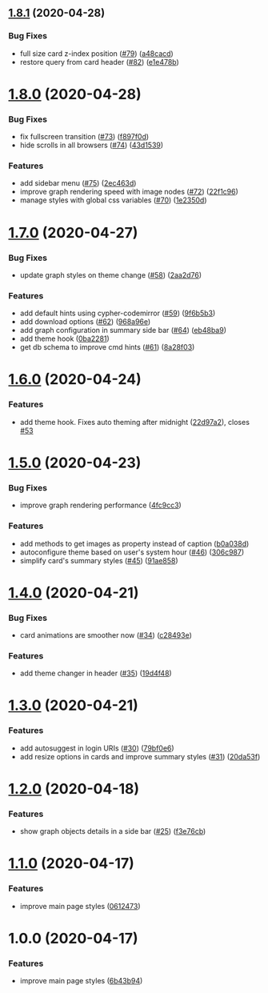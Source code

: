 ## [1.8.1](https://github.com/AdrianInsua/neo4j-dashboard/compare/v1.8.0...v1.8.1) (2020-04-28)


### Bug Fixes

* full size card z-index position ([#79](https://github.com/AdrianInsua/neo4j-dashboard/issues/79)) ([a48cacd](https://github.com/AdrianInsua/neo4j-dashboard/commit/a48cacd1ca604599fdd763e82b651989e28c984e))
* restore query from card header ([#82](https://github.com/AdrianInsua/neo4j-dashboard/issues/82)) ([e1e478b](https://github.com/AdrianInsua/neo4j-dashboard/commit/e1e478b13dc3a3fe2fa78c1e05a96e5f88b432de))

# [1.8.0](https://github.com/AdrianInsua/neo4j-dashboard/compare/v1.7.0...v1.8.0) (2020-04-28)


### Bug Fixes

* fix fullscreen transition ([#73](https://github.com/AdrianInsua/neo4j-dashboard/issues/73)) ([f897f0d](https://github.com/AdrianInsua/neo4j-dashboard/commit/f897f0de18c9b0bc222bd11b10100f8ad4752961))
* hide scrolls in all browsers ([#74](https://github.com/AdrianInsua/neo4j-dashboard/issues/74)) ([43d1539](https://github.com/AdrianInsua/neo4j-dashboard/commit/43d153996045b296376dec7b87a52f8d7950486c))


### Features

* add sidebar menu ([#75](https://github.com/AdrianInsua/neo4j-dashboard/issues/75)) ([2ec463d](https://github.com/AdrianInsua/neo4j-dashboard/commit/2ec463df536e59b90305b65e98285571e224cb93))
* improve graph rendering speed with image nodes ([#72](https://github.com/AdrianInsua/neo4j-dashboard/issues/72)) ([22f1c96](https://github.com/AdrianInsua/neo4j-dashboard/commit/22f1c96382008f730ea3c43ce88920c85c819fb4))
* manage styles with global css variables ([#70](https://github.com/AdrianInsua/neo4j-dashboard/issues/70)) ([1e2350d](https://github.com/AdrianInsua/neo4j-dashboard/commit/1e2350d897b86898a0b905da434530093731c108))

# [1.7.0](https://github.com/AdrianInsua/neo4j-dashboard/compare/v1.6.0...v1.7.0) (2020-04-27)


### Bug Fixes

* update graph styles on theme change ([#58](https://github.com/AdrianInsua/neo4j-dashboard/issues/58)) ([2aa2d76](https://github.com/AdrianInsua/neo4j-dashboard/commit/2aa2d76dc6d1bb1b72a059808a98b1a6e47f9622))


### Features

* add default hints using cypher-codemirror ([#59](https://github.com/AdrianInsua/neo4j-dashboard/issues/59)) ([9f6b5b3](https://github.com/AdrianInsua/neo4j-dashboard/commit/9f6b5b394da3cb8906b6369a6417b98ab782eb2a))
* add download options ([#62](https://github.com/AdrianInsua/neo4j-dashboard/issues/62)) ([968a96e](https://github.com/AdrianInsua/neo4j-dashboard/commit/968a96e669677d2f2866b4ac563644c9dd0c75a4))
* add graph configuration in summary side bar ([#64](https://github.com/AdrianInsua/neo4j-dashboard/issues/64)) ([eb48ba9](https://github.com/AdrianInsua/neo4j-dashboard/commit/eb48ba9b3a8c54f876fb3b85175b69d7d133879e))
* add theme hook ([0ba2281](https://github.com/AdrianInsua/neo4j-dashboard/commit/0ba228174a8a84912751715ca05f9c5165b707d4))
* get db schema to improve cmd hints ([#61](https://github.com/AdrianInsua/neo4j-dashboard/issues/61)) ([8a28f03](https://github.com/AdrianInsua/neo4j-dashboard/commit/8a28f0378cd83214269129aef137518d3d47eb80))

# [1.6.0](https://github.com/AdrianInsua/neo4j-dashboard/compare/v1.5.0...v1.6.0) (2020-04-24)


### Features

* add theme hook. Fixes auto theming after midnight ([22d97a2](https://github.com/AdrianInsua/neo4j-dashboard/commit/22d97a29a857b87c6c164c2f372fac08ef7028b4)), closes [#53](https://github.com/AdrianInsua/neo4j-dashboard/issues/53)

# [1.5.0](https://github.com/AdrianInsua/neo4j-dashboard/compare/v1.4.0...v1.5.0) (2020-04-23)


### Bug Fixes

* improve graph rendering performance ([4fc9cc3](https://github.com/AdrianInsua/neo4j-dashboard/commit/4fc9cc36d1cb2e13c44dcf79b3a00ea0d40eac4b))


### Features

* add methods to get images as property instead of caption ([b0a038d](https://github.com/AdrianInsua/neo4j-dashboard/commit/b0a038d268265d263e7600cb419139c76842e887))
* autoconfigure theme based on user's system hour ([#46](https://github.com/AdrianInsua/neo4j-dashboard/issues/46)) ([306c987](https://github.com/AdrianInsua/neo4j-dashboard/commit/306c98777f59ed75042a9a7b6316dd1c9e4c4f02))
* simplify card's summary styles ([#45](https://github.com/AdrianInsua/neo4j-dashboard/issues/45)) ([91ae858](https://github.com/AdrianInsua/neo4j-dashboard/commit/91ae8583ca7e3a8d04d61fa53fd333e87c0f7fc0))

# [1.4.0](https://github.com/AdrianInsua/neo4j-dashboard/compare/v1.3.0...v1.4.0) (2020-04-21)


### Bug Fixes

* card animations are smoother now ([#34](https://github.com/AdrianInsua/neo4j-dashboard/issues/34)) ([c28493e](https://github.com/AdrianInsua/neo4j-dashboard/commit/c28493e20994b3edc215e1829dfb729a13e9102d))


### Features

* add theme changer in header ([#35](https://github.com/AdrianInsua/neo4j-dashboard/issues/35)) ([19d4f48](https://github.com/AdrianInsua/neo4j-dashboard/commit/19d4f48a2fd7552151879372195c7bd1ae466491))

# [1.3.0](https://github.com/AdrianInsua/neo4j-dashboard/compare/v1.2.0...v1.3.0) (2020-04-21)


### Features

* add autosuggest in login URIs ([#30](https://github.com/AdrianInsua/neo4j-dashboard/issues/30)) ([79bf0e6](https://github.com/AdrianInsua/neo4j-dashboard/commit/79bf0e68a8bad986fe0c13ec799a2dc5e96b1f33))
* add resize options in cards and improve summary styles ([#31](https://github.com/AdrianInsua/neo4j-dashboard/issues/31)) ([20da53f](https://github.com/AdrianInsua/neo4j-dashboard/commit/20da53fc62a2ad35f993d75d5aa6ec514d612d22))

# [1.2.0](https://github.com/AdrianInsua/neo4j-dashboard/compare/v1.1.0...v1.2.0) (2020-04-18)


### Features

* show graph objects details in a side bar ([#25](https://github.com/AdrianInsua/neo4j-dashboard/issues/25)) ([f3e76cb](https://github.com/AdrianInsua/neo4j-dashboard/commit/f3e76cb53364adb92061702204a8a2134d3038d1))

# [1.1.0](https://github.com/AdrianInsua/neo4j-dashboard/compare/v1.0.0...v1.1.0) (2020-04-17)


### Features

* improve main page styles ([0612473](https://github.com/AdrianInsua/neo4j-dashboard/commit/0612473d0c7208bc936f467b94cd82b60f77bb0a))

# 1.0.0 (2020-04-17)


### Features

* improve main page styles ([6b43b94](https://github.com/AdrianInsua/neo4j-dashboard/commit/6b43b949736b7248d27859985330d29aed932126))
